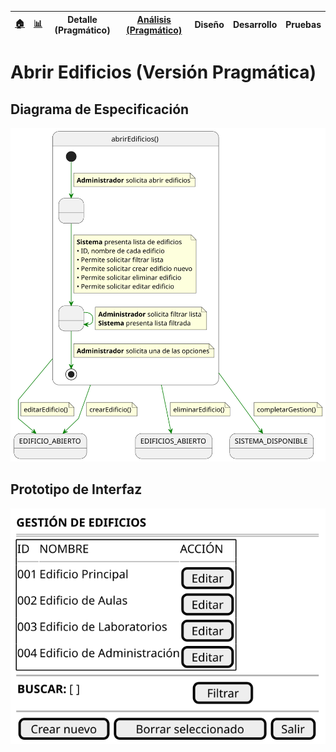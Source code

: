 <div align=right>
 
|[🏠️](../../../README.md)|[ 📊](https://raw.githubusercontent.com/mmasias/pySigHor/main/images/RUP/99-seguimiento/diagrama-contexto-administrador.svg)|**Detalle (Pragmático)**|[Análisis (Pragmático)](../../../01-analisis/casos-uso/abrirEdificios/README.md)|Diseño|Desarrollo|Pruebas|
|-|-|-|-|-|-|-|

</div>

# Abrir Edificios (Versión Pragmática)

## Diagrama de Especificación

<div align=center>

![abrirEdificios](/images/RUP/00-casos-uso/02-detalle/abrirEdificios/abrirEdificios.svg)

</div>

## Prototipo de Interfaz

<div align=center>

![abrirEdificios-wireframe](/images/RUP/00-casos-uso/02-detalle/abrirEdificios/abrirEdificios-wireframe.svg)

</div>
